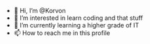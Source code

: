 - 👋 Hi, I’m @Korvon
- 👀 I’m interested in learn coding and that stuff
- 🌱 I’m currently learning a higher grade of IT
- 📫 How to reach me in this profile

<!---
Korvon/Korvon is a ✨ special ✨ repository because its `README.md` (this file) appears on your GitHub profile.
You can click the Preview link to take a look at your changes.
--->
